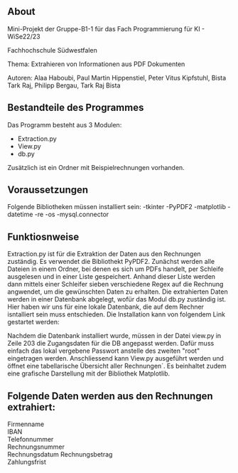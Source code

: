 ## About

Mini-Projekt der Gruppe-B1-1 für das Fach Programmierung für KI - WiSe22/23

Fachhochschule Südwestfalen

Thema: Extrahieren von Informationen aus PDF Dokumenten

Autoren: Alaa Haboubi, Paul Martin Hippenstiel, Peter Vitus Kipfstuhl, Bista Tark Raj, Philipp Bergau, Tark Raj Bista 


## Bestandteile des Programmes

Das Programm besteht aus 3 Modulen:
- Extraction.py
- View.py
- db.py

Zusätzlich ist ein Ordner mit Beispielrechnungen vorhanden.

## Voraussetzungen

Folgende Bibliotheken müssen installiert sein:
-tkinter
-PyPDF2
-matplotlib
-datetime 
-re
-os
-mysql.connector

## Funktiosnweise

Extraction.py ist für die Extraktion der Daten aus den Rechnungen zuständig. Es verwendet die Bibliothekt PyPDF2.
Zunächst werden alle Dateien in einem Ordner, bei denen es sich um PDFs handelt, per Schleife ausgelesen und in einer Liste gespeichert.
Anhand dieser Liste werden dann mittels einer Schleifer sieben verschiedene Regex auf die Rechnung angwendet, um die gewünschten Daten zu erhalten.
Die extrahierten Daten werden in einer Datenbank abgelegt, wofür das Modul db.py zuständig ist. Hier haben wir uns für eine lokale Datenbank, die auf dem Rechner isntalliert sein muss entschieden. Die Installation kann von folgendem Link gestartet werden:

Nachdem die Datenbank installiert wurde, müssen in der Datei view.py in Zeile 203 die Zugangsdaten für die DB angepasst werden.
Dafür muss einfach das lokal vergebene Passwort anstelle des zweiten "root" eingetragen werden.
Anschliessend kann View.py ausgeführt werden und öffnet eine tabellarische Übersicht aller Rechnungen´.
Es beinhaltet zudem eine grafische Darstellung mit der Bibliothek Matplotlib.


## Folgende Daten werden aus den Rechnungen extrahiert:
Firmenname  
IBAN  
Telefonnummer  
Rechnungsnummer  
Rechnungsdatum 
Rechnungsbetrag  
Zahlungsfrist  

